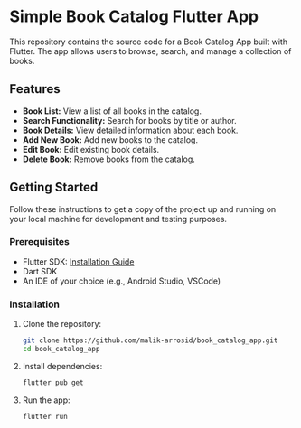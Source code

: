 # Simple Book Catalog Flutter App

This repository contains the source code for a Book Catalog App built with Flutter. The app allows users to browse, search, and manage a collection of books.

## Features

- **Book List:** View a list of all books in the catalog.
- **Search Functionality:** Search for books by title or author.
- **Book Details:** View detailed information about each book.
- **Add New Book:** Add new books to the catalog.
- **Edit Book:** Edit existing book details.
- **Delete Book:** Remove books from the catalog.

## Getting Started

Follow these instructions to get a copy of the project up and running on your local machine for development and testing purposes.

### Prerequisites

- Flutter SDK: [Installation Guide](https://flutter.dev/docs/get-started/install)
- Dart SDK
- An IDE of your choice (e.g., Android Studio, VSCode)

### Installation

1. Clone the repository:
    ```bash
    git clone https://github.com/malik-arrosid/book_catalog_app.git
    cd book_catalog_app
    ```

2. Install dependencies:
    ```bash
    flutter pub get
    ```

3. Run the app:
    ```bash
    flutter run
    ```
